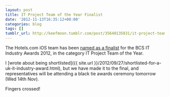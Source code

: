 ```yaml
---
layout: post
title: IT Project Team of the Year Finalist
date: '2012-11-13T16:35:12+00:00'
categories: blog
tags: []
tumblr_url: http://keefmoon.tumblr.com/post/35640135831/it-project-team-of-the-year-finalist
---
```

The Hotels.com iOS team has been [named as a finalist](http://www.bcs.org/content/ConWebDoc/47713) for the BCS IT Industry Awards 2012, in the category IT Project Team of the Year.

I [wrote about being shortlisted]({{ site.url }}/2012/09/27/shortlisted-for-a-uk-it-industry-award.html), but we have made it to the final, and representatives will be attending a black tie awards ceremony tomorrow (Wed 14th Nov).

Fingers crossed!
